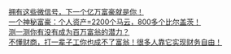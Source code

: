   
[拥有这些微信号，下一个亿万富豪就是你！](http://www.dianyue.me/archives/496/cvq72olcgr63cv02/)  
[一个神秘富豪：个人资产=2200个马云，800多个比尔盖茨！](http://www.dianyue.me/archives/146/f350lbm0w6uwzt3d/)  
[测一测你有没有成为百万富翁的潜力？](http://www.dianyue.me/archives/190/0kzq2aog4b6k2o8v/)  
[不懂财商，打一辈子工你也成不了富翁！很多人靠它实现财务自由！](http://www.dianyue.me/archives/678/6qc5tma38j3wq5tq/)